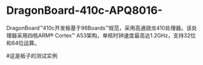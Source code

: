 # DragonBoard-410c-APQ8016-
DragonBoard™410c开发板基于96Boards™规范，采用高通骁龙410处理器。该处理器采用四核ARM® Cortex™ A53架构，单核时钟速度最高达1.2GHz，支持32位和64位运算。

#这是板子的测试实例
